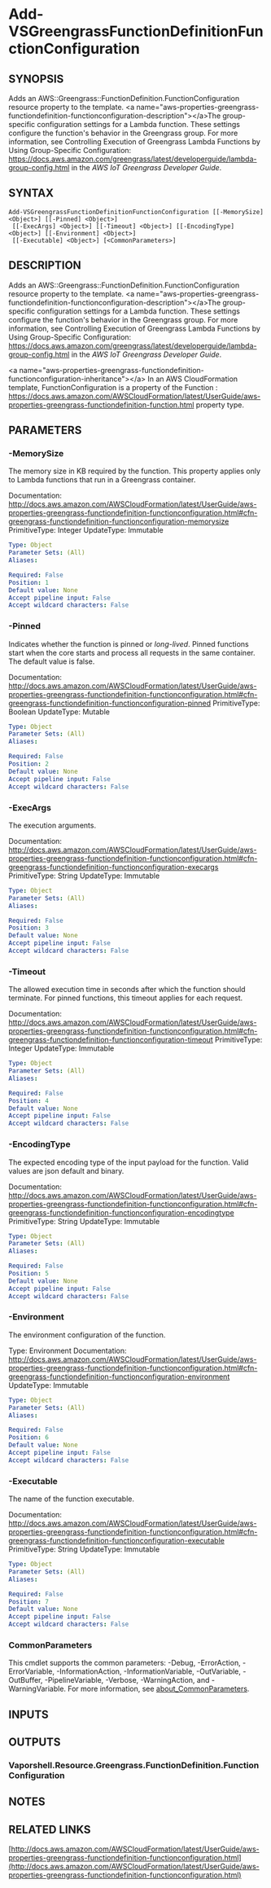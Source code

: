 # Add-VSGreengrassFunctionDefinitionFunctionConfiguration

## SYNOPSIS
Adds an AWS::Greengrass::FunctionDefinition.FunctionConfiguration resource property to the template.
\<a name="aws-properties-greengrass-functiondefinition-functionconfiguration-description"\>\</a\>The group-specific configuration settings for a Lambda function.
These settings configure the function's behavior in the Greengrass group.
For more information, see Controlling Execution of Greengrass Lambda Functions by Using Group-Specific Configuration: https://docs.aws.amazon.com/greengrass/latest/developerguide/lambda-group-config.html in the *AWS IoT Greengrass Developer Guide*.

## SYNTAX

```
Add-VSGreengrassFunctionDefinitionFunctionConfiguration [[-MemorySize] <Object>] [[-Pinned] <Object>]
 [[-ExecArgs] <Object>] [[-Timeout] <Object>] [[-EncodingType] <Object>] [[-Environment] <Object>]
 [[-Executable] <Object>] [<CommonParameters>]
```

## DESCRIPTION
Adds an AWS::Greengrass::FunctionDefinition.FunctionConfiguration resource property to the template.
\<a name="aws-properties-greengrass-functiondefinition-functionconfiguration-description"\>\</a\>The group-specific configuration settings for a Lambda function.
These settings configure the function's behavior in the Greengrass group.
For more information, see Controlling Execution of Greengrass Lambda Functions by Using Group-Specific Configuration: https://docs.aws.amazon.com/greengrass/latest/developerguide/lambda-group-config.html in the *AWS IoT Greengrass Developer Guide*.

\<a name="aws-properties-greengrass-functiondefinition-functionconfiguration-inheritance"\>\</a\> In an AWS CloudFormation template, FunctionConfiguration is a property of the  Function : https://docs.aws.amazon.com/AWSCloudFormation/latest/UserGuide/aws-properties-greengrass-functiondefinition-function.html property type.

## PARAMETERS

### -MemorySize
The memory size in KB required by the function.
This property applies only to Lambda functions that run in a Greengrass container.

Documentation: http://docs.aws.amazon.com/AWSCloudFormation/latest/UserGuide/aws-properties-greengrass-functiondefinition-functionconfiguration.html#cfn-greengrass-functiondefinition-functionconfiguration-memorysize
PrimitiveType: Integer
UpdateType: Immutable

```yaml
Type: Object
Parameter Sets: (All)
Aliases:

Required: False
Position: 1
Default value: None
Accept pipeline input: False
Accept wildcard characters: False
```

### -Pinned
Indicates whether the function is pinned or *long-lived*.
Pinned functions start when the core starts and process all requests in the same container.
The default value is false.

Documentation: http://docs.aws.amazon.com/AWSCloudFormation/latest/UserGuide/aws-properties-greengrass-functiondefinition-functionconfiguration.html#cfn-greengrass-functiondefinition-functionconfiguration-pinned
PrimitiveType: Boolean
UpdateType: Mutable

```yaml
Type: Object
Parameter Sets: (All)
Aliases:

Required: False
Position: 2
Default value: None
Accept pipeline input: False
Accept wildcard characters: False
```

### -ExecArgs
The execution arguments.

Documentation: http://docs.aws.amazon.com/AWSCloudFormation/latest/UserGuide/aws-properties-greengrass-functiondefinition-functionconfiguration.html#cfn-greengrass-functiondefinition-functionconfiguration-execargs
PrimitiveType: String
UpdateType: Immutable

```yaml
Type: Object
Parameter Sets: (All)
Aliases:

Required: False
Position: 3
Default value: None
Accept pipeline input: False
Accept wildcard characters: False
```

### -Timeout
The allowed execution time in seconds after which the function should terminate.
For pinned functions, this timeout applies for each request.

Documentation: http://docs.aws.amazon.com/AWSCloudFormation/latest/UserGuide/aws-properties-greengrass-functiondefinition-functionconfiguration.html#cfn-greengrass-functiondefinition-functionconfiguration-timeout
PrimitiveType: Integer
UpdateType: Immutable

```yaml
Type: Object
Parameter Sets: (All)
Aliases:

Required: False
Position: 4
Default value: None
Accept pipeline input: False
Accept wildcard characters: False
```

### -EncodingType
The expected encoding type of the input payload for the function.
Valid values are json default and binary.

Documentation: http://docs.aws.amazon.com/AWSCloudFormation/latest/UserGuide/aws-properties-greengrass-functiondefinition-functionconfiguration.html#cfn-greengrass-functiondefinition-functionconfiguration-encodingtype
PrimitiveType: String
UpdateType: Immutable

```yaml
Type: Object
Parameter Sets: (All)
Aliases:

Required: False
Position: 5
Default value: None
Accept pipeline input: False
Accept wildcard characters: False
```

### -Environment
The environment configuration of the function.

Type: Environment
Documentation: http://docs.aws.amazon.com/AWSCloudFormation/latest/UserGuide/aws-properties-greengrass-functiondefinition-functionconfiguration.html#cfn-greengrass-functiondefinition-functionconfiguration-environment
UpdateType: Immutable

```yaml
Type: Object
Parameter Sets: (All)
Aliases:

Required: False
Position: 6
Default value: None
Accept pipeline input: False
Accept wildcard characters: False
```

### -Executable
The name of the function executable.

Documentation: http://docs.aws.amazon.com/AWSCloudFormation/latest/UserGuide/aws-properties-greengrass-functiondefinition-functionconfiguration.html#cfn-greengrass-functiondefinition-functionconfiguration-executable
PrimitiveType: String
UpdateType: Immutable

```yaml
Type: Object
Parameter Sets: (All)
Aliases:

Required: False
Position: 7
Default value: None
Accept pipeline input: False
Accept wildcard characters: False
```

### CommonParameters
This cmdlet supports the common parameters: -Debug, -ErrorAction, -ErrorVariable, -InformationAction, -InformationVariable, -OutVariable, -OutBuffer, -PipelineVariable, -Verbose, -WarningAction, and -WarningVariable. For more information, see [about_CommonParameters](http://go.microsoft.com/fwlink/?LinkID=113216).

## INPUTS

## OUTPUTS

### Vaporshell.Resource.Greengrass.FunctionDefinition.FunctionConfiguration
## NOTES

## RELATED LINKS

[http://docs.aws.amazon.com/AWSCloudFormation/latest/UserGuide/aws-properties-greengrass-functiondefinition-functionconfiguration.html](http://docs.aws.amazon.com/AWSCloudFormation/latest/UserGuide/aws-properties-greengrass-functiondefinition-functionconfiguration.html)

